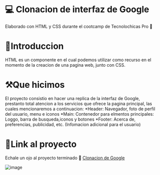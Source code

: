 # 💻 Clonacion de interfaz de Google
Elaborado con HTML y CSS durante el cootcamp de Tecnolochicas Pro 💜

# 📙Introduccion
HTML es un componente en el cual podemos utilizar como recurso en el momento de la creacion de una pagina web, junto con CSS.

# ⚒️Que hicimos
El proyecto consistio en hacer una replica de la interfaz de Google, prestanto total atencion a los servicios que ofrece la pagina principal, las cuales mencionaremos a continuacion:
*Header: Navegador, foto de perfil del usuario, menu e iconos
*Main: Contenedor para elmentos principales: Loggo, barra de busqueda,iconos y botones
*Footer: Acerca de, preferencias, publicidad, etc. (Infomacion adicional para el usuario)

# 🔗Link al proyecto 
Echale un ojo al proyecto terminado 👀 [Clonacion de Google](https://interfazdegoogle.netlify.app/)

![image](https://github.com/Moonblack95/google.html/assets/139600701/7fd4250f-43ef-4095-a49d-a56700f1fbdc)

